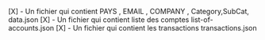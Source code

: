 [X] - Un fichier qui contient PAYS ,  EMAIL , COMPANY , Category,SubCat, data.json
[X] - Un fichier qui contient liste des comptes list-of-accounts.json
[X] - Un fichier qui contient les transactions transactions.json
